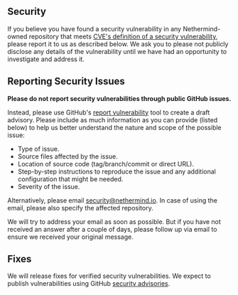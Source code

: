 

## Security

If you believe you have found a security vulnerability in any Nethermind-owned repository that meets [CVE's definition of a security vulnerability](https://www.cve.org/ResourcesSupport/Glossary?activeTerm=glossaryVulnerability), please report it to us as described below.
We ask you to please not publicly disclose any details of the vulnerability until we have had an opportunity to investigate and address it.

## Reporting Security Issues

**Please do not report security vulnerabilities through public GitHub issues.**

Instead, please use GitHub's [report vulnerability](https://github.com/NethermindEth/frida-hotstuff/security/advisories/new) tool to create a draft advisory.
Please include as much information as you can provide (listed below) to help us better understand the nature and scope of the possible issue:

* Type of issue.
* Source files affected by the issue.
* Location of source code (tag/branch/commit or direct URL).
* Step-by-step instructions to reproduce the issue and any additional configuration that might be needed.
* Severity of the issue.

Alternatively, please email [security@nethermind.io](mailto:security@nethermind.io).
In case of using the email, please also specify the affected repository.

We will try to address your email as soon as possible.
But if you have not received an answer after a couple of days, please follow up via email to ensure we received your original message.

## Fixes

We will release fixes for verified security vulnerabilities.
We expect to publish vulnerabilities using GitHub [security advisories](https://github.com/NethermindEth/frida-hotstuff/security/advisories).
